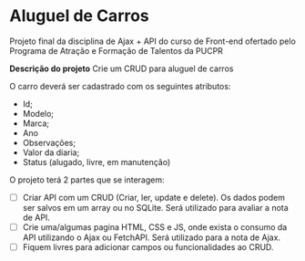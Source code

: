 # Aluguel de Carros
Projeto final da disciplina de Ajax + API do curso de Front-end ofertado pelo Programa de Atração e Formação de Talentos da PUCPR 

**Descrição do projeto**
Crie um CRUD para aluguel de carros

O carro deverá ser cadastrado com os seguintes atributos:

- Id;
- Modelo;
- Marca;
- Ano
- Observações;
- Valor da diaria;
- Status (alugado, livre, em manutenção)

O projeto terá 2 partes que se interagem:

- [ ] Criar API com um CRUD (Criar, ler, update e delete). Os dados podem ser salvos em um array ou no SQLite. Será utilizado para avaliar a nota de API.
- [ ] Crie uma/algumas pagina HTML, CSS e JS, onde exista o consumo da API utilizando o Ajax ou FetchAPI. Será utilizado para a nota de Ajax.
- [ ] Fiquem livres para adicionar campos ou funcionalidades ao CRUD.
